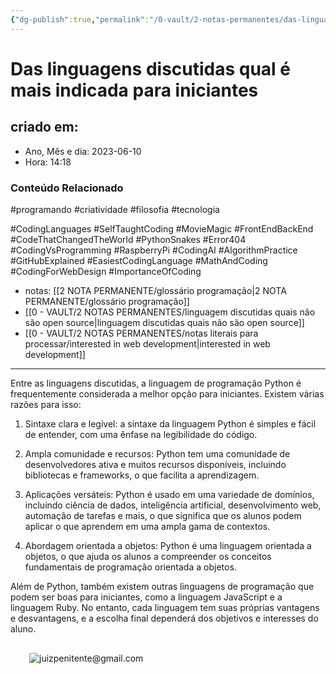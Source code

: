 ```yaml
---
{"dg-publish":true,"permalink":"/0-vault/2-notas-permanentes/das-linguagens-discutidas-qual-e-mais-indicada-para-iniciantes/","tags":["permanente","programando","criatividade","filosofia","tecnologia","CodingLanguages","SelfTaughtCoding","MovieMagic","FrontEndBackEnd","CodeThatChangedTheWorld","PythonSnakes","Error404","CodingVsProgramming","RaspberryPi","CodingAI","AlgorithmPractice","GitHubExplained","EasiestCodingLanguage","MathAndCoding","CodingForWebDesign","ImportanceOfCoding"],"dgHomeLink":true,"dgShowLocalGraph":true,"dgShowFileTree":true,"dgEnableSearch":true,"noteIcon":""}
---
```


# Das linguagens discutidas qual é mais indicada para iniciantes
	
## criado em: 
-  Ano, Mês e dia: 2023-06-10
- Hora: 14:18

### Conteúdo Relacionado


#programando #criatividade #filosofia #tecnologia 

#CodingLanguages #SelfTaughtCoding #MovieMagic #FrontEndBackEnd #CodeThatChangedTheWorld #PythonSnakes #Error404 #CodingVsProgramming #RaspberryPi #CodingAI #AlgorithmPractice #GitHubExplained #EasiestCodingLanguage #MathAndCoding #CodingForWebDesign #ImportanceOfCoding
- notas: [[2 NOTA PERMANENTE/glossário programação\|2 NOTA PERMANENTE/glossário programação]]
- [[0 - VAULT/2 NOTAS PERMANENTES/linguagem discutidas quais não são open source\|linguagem discutidas quais não são open source]]
- [[0 - VAULT/2 NOTAS PERMANENTES/notas literais para processar/interested in web development\|interested in web development]]
---


Entre as linguagens discutidas, a linguagem de programação Python é frequentemente considerada a melhor opção para iniciantes. Existem várias razões para isso:

1. Sintaxe clara e legível: a sintaxe da linguagem Python é simples e fácil de entender, com uma ênfase na legibilidade do código.
    
2. Ampla comunidade e recursos: Python tem uma comunidade de desenvolvedores ativa e muitos recursos disponíveis, incluindo bibliotecas e frameworks, o que facilita a aprendizagem.
    
3. Aplicações versáteis: Python é usado em uma variedade de domínios, incluindo ciência de dados, inteligência artificial, desenvolvimento web, automação de tarefas e mais, o que significa que os alunos podem aplicar o que aprendem em uma ampla gama de contextos.
    
4. Abordagem orientada a objetos: Python é uma linguagem orientada a objetos, o que ajuda os alunos a compreender os conceitos fundamentais de programação orientada a objetos.

Além de Python, também existem outras linguagens de programação que podem ser boas para iniciantes, como a linguagem JavaScript e a linguagem Ruby. No entanto, cada linguagem tem suas próprias vantagens e desvantagens, e a escolha final dependerá dos objetivos e interesses do aluno.

![](data:image/svg+xml,%3csvg%20xmlns=%27http://www.w3.org/2000/svg%27%20version=%271.1%27%20width=%2730%27%20height=%2730%27/%3e)![juizpenitente@gmail.com](https://chat.openai.com/_next/image?url=https%3A%2F%2Fs.gravatar.com%2Favatar%2F63e2e9858ac855eb9c725654a2384a90%3Fs%3D480%26r%3Dpg%26d%3Dhttps%253A%252F%252Fcdn.auth0.com%252Favatars%252Fju.png&w=64&q=75)
